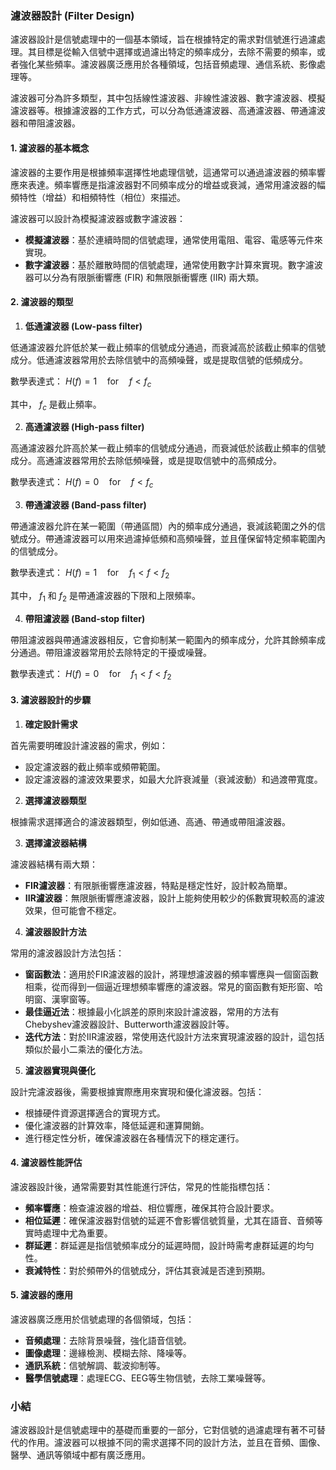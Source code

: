 ### 濾波器設計 (Filter Design)

濾波器設計是信號處理中的一個基本領域，旨在根據特定的需求對信號進行過濾處理。其目標是從輸入信號中選擇或過濾出特定的頻率成分，去除不需要的頻率，或者強化某些頻率。濾波器廣泛應用於各種領域，包括音頻處理、通信系統、影像處理等。

濾波器可分為許多類型，其中包括線性濾波器、非線性濾波器、數字濾波器、模擬濾波器等。根據濾波器的工作方式，可以分為低通濾波器、高通濾波器、帶通濾波器和帶阻濾波器。

#### 1. 濾波器的基本概念

濾波器的主要作用是根據頻率選擇性地處理信號，這通常可以通過濾波器的頻率響應來表達。頻率響應是指濾波器對不同頻率成分的增益或衰減，通常用濾波器的幅頻特性（增益）和相頻特性（相位）來描述。

濾波器可以設計為模擬濾波器或數字濾波器：

- **模擬濾波器**：基於連續時間的信號處理，通常使用電阻、電容、電感等元件來實現。
- **數字濾波器**：基於離散時間的信號處理，通常使用數字計算來實現。數字濾波器可以分為有限脈衝響應 (FIR) 和無限脈衝響應 (IIR) 兩大類。

#### 2. 濾波器的類型

1. **低通濾波器 (Low-pass filter)**

低通濾波器允許低於某一截止頻率的信號成分通過，而衰減高於該截止頻率的信號成分。低通濾波器常用於去除信號中的高頻噪聲，或是提取信號的低頻成分。

數學表達式：  $`H(f) = 1 \quad \text{for} \quad f < f_c`$ 

其中， $`f_c`$  是截止頻率。

2. **高通濾波器 (High-pass filter)**

高通濾波器允許高於某一截止頻率的信號成分通過，而衰減低於該截止頻率的信號成分。高通濾波器常用於去除低頻噪聲，或是提取信號中的高頻成分。

數學表達式：  $`H(f) = 0 \quad \text{for} \quad f < f_c`$ 

3. **帶通濾波器 (Band-pass filter)**

帶通濾波器允許在某一範圍（帶通區間）內的頻率成分通過，衰減該範圍之外的信號成分。帶通濾波器可以用來過濾掉低頻和高頻噪聲，並且僅保留特定頻率範圍內的信號成分。

數學表達式：  $`H(f) = 1 \quad \text{for} \quad f_1 < f < f_2`$ 

其中， $`f_1`$  和  $`f_2`$  是帶通濾波器的下限和上限頻率。

4. **帶阻濾波器 (Band-stop filter)**

帶阻濾波器與帶通濾波器相反，它會抑制某一範圍內的頻率成分，允許其餘頻率成分通過。帶阻濾波器常用於去除特定的干擾或噪聲。

數學表達式：  $`H(f) = 0 \quad \text{for} \quad f_1 < f < f_2`$ 

#### 3. 濾波器設計的步驟

1. **確定設計需求**

首先需要明確設計濾波器的需求，例如：
- 設定濾波器的截止頻率或頻帶範圍。
- 設定濾波器的濾波效果要求，如最大允許衰減量（衰減波動）和過渡帶寬度。

2. **選擇濾波器類型**

根據需求選擇適合的濾波器類型，例如低通、高通、帶通或帶阻濾波器。

3. **選擇濾波器結構**

濾波器結構有兩大類：
- **FIR濾波器**：有限脈衝響應濾波器，特點是穩定性好，設計較為簡單。
- **IIR濾波器**：無限脈衝響應濾波器，設計上能夠使用較少的係數實現較高的濾波效果，但可能會不穩定。

4. **濾波器設計方法**

常用的濾波器設計方法包括：
- **窗函數法**：適用於FIR濾波器的設計，將理想濾波器的頻率響應與一個窗函數相乘，從而得到一個逼近理想頻率響應的濾波器。常見的窗函數有矩形窗、哈明窗、漢寧窗等。
- **最佳逼近法**：根據最小化誤差的原則來設計濾波器，常用的方法有Chebyshev濾波器設計、Butterworth濾波器設計等。
- **迭代方法**：對於IIR濾波器，常使用迭代設計方法來實現濾波器的設計，這包括類似於最小二乘法的優化方法。

5. **濾波器實現與優化**

設計完濾波器後，需要根據實際應用來實現和優化濾波器。包括：
- 根據硬件資源選擇適合的實現方式。
- 優化濾波器的計算效率，降低延遲和運算開銷。
- 進行穩定性分析，確保濾波器在各種情況下的穩定運行。

#### 4. 濾波器性能評估

濾波器設計後，通常需要對其性能進行評估，常見的性能指標包括：
- **頻率響應**：檢查濾波器的增益、相位響應，確保其符合設計要求。
- **相位延遲**：確保濾波器對信號的延遲不會影響信號質量，尤其在語音、音頻等實時處理中尤為重要。
- **群延遲**：群延遲是指信號頻率成分的延遲時間，設計時需考慮群延遲的均勻性。
- **衰減特性**：對於頻帶外的信號成分，評估其衰減是否達到預期。

#### 5. 濾波器的應用

濾波器廣泛應用於信號處理的各個領域，包括：
- **音頻處理**：去除背景噪聲，強化語音信號。
- **圖像處理**：邊緣檢測、模糊去除、降噪等。
- **通訊系統**：信號解調、載波抑制等。
- **醫學信號處理**：處理ECG、EEG等生物信號，去除工業噪聲等。

### 小結

濾波器設計是信號處理中的基礎而重要的一部分，它對信號的過濾處理有著不可替代的作用。濾波器可以根據不同的需求選擇不同的設計方法，並且在音頻、圖像、醫學、通訊等領域中都有廣泛應用。